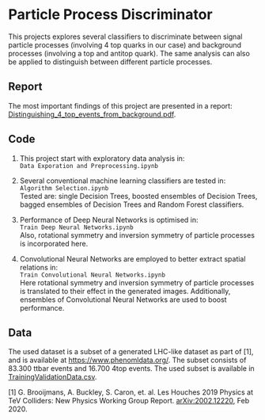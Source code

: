 # Particle Process Discriminator
This projects explores several classifiers to discriminate between signal particle processes (involving 4 top quarks in our case) and background processes (involving a top and antitop quark). The same analysis can also be applied to distinguish between different particle processes. 

## Report
The most important findings of this project are presented in a report: [Distinguishing_4_top_events_from_background.pdf](https://github.com/joeranbosma/ParticleProcessDiscriminator/blob/master/Distinguishing_4_top_events_from_background.pdf). 

## Code
1. This project start with exploratory data analysis in:  
`Data Exporation and Preprocessing.ipynb`  

2. Several conventional machine learning classifiers are tested in:  
`Algorithm Selection.ipynb`  
Tested are: single Decision Trees, boosted ensembles of Decision Trees, bagged ensembles of Decision Trees and Random Forest classifiers.  

3. Performance of Deep Neural Networks is optimised in:  
`Train Deep Neural Networks.ipynb`  
Also, rotational symmetry and inversion symmetry of particle processes is incorporated here.  

4. Convolutional Neural Networks are employed to better extract spatial relations in:  
`Train Convolutional Neural Networks.ipynb`  
Here rotational symmetry and inversion symmetry of particle processes is translated to their effect in the generated images. 
Additionally, ensembles of Convolutional Neural Networks are used to boost performance. 

## Data
The used dataset is a subset of a generated LHC-like dataset as part of [1], and is available at https://www.phenomldata.org/. The subset consists of 83.300 ttbar events and 16.700 4top events. The used subset is available in [TrainingValidationData.csv](https://github.com/joeranbosma/ParticleProcessDiscriminator/blob/master/data/TrainingValidationData.csv).

[1] G. Brooijmans, A. Buckley, S. Caron, et. al. Les Houches 2019 Physics at TeV Colliders: New Physics Working Group Report. [arXiv:2002.12220](https://arxiv.org/abs/2002.12220), Feb 2020.
